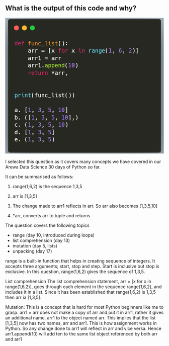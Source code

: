 
**What is the output of this code and why?**
---

![What is the output of this code and why?](/resources/practice.png)


I selected this question as it covers many concepts we have covered in our  Arewa Data Science 30 days of Python so far.

It can be summarised as follows:
1. range(1,6,2) is the sequence 1,3,5

2. arr is [1,3,5]

3. The change made to arr1 reflects in arr. So arr also becomes [1,3,5,10]

4. *arr, converts arr to tuple and returns

The question covers the following topics
- range (day 10, introduced during loops)
- list comprehension (day 13)
- mutation (day 5, lists)
- unpacking (day 17)

range is a built-in function that helps in creating sequence of integers. It accepts three arguments; start, stop and step. Start is inclusive but stop is exclusive. In this question, range(1,6,2) gives the sequence of 1,3,5.

List comprehension The list comprehension statement, arr = [x for x in range(1,6,2)], goes through each element in the sequence range(1,6,2), and includes it in a list. Since it has been established that range(1,6,2) is 1,3,5 then arr ia [1,3,5].

Mutation: This is a concept that is hard for most Python beginners like me to grasp. 
arr1 = arr does not make a copy of arr and put it in arr1, rather it gives an additional name, arr1 to the object named arr. This implies that the list [1,3,5] now has two names, arr and arr1. This is how assignment works in Python. So any change done to arr1 will reflect in arr and vice versa. Hence arr1.append(10) will add ten to the same list object referenced by both arr and arr1





